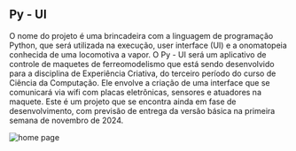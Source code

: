 ## Py - UI

O nome do projeto é uma brincadeira com a linguagem de programação Python, que será utilizada na execução, user interface (UI) e a onomatopeia conhecida de uma locomotiva a vapor. O Py - UI será um aplicativo de controle de maquetes de ferreomodelismo que está sendo desenvolvido para a disciplina de Experiência Criativa, do terceiro período do curso de Ciência da Computação. Ele envolve a criação de uma interface que se comunicará via wifi com placas eletrônicas, sensores e atuadores na maquete. 
Este é um projeto que se encontra ainda em fase de desenvolvimento, com previsão de entrega da versão básica na primeira semana de novembro de 2024.

![home page](https://github.com/user-attachments/assets/fefc5004-329e-4b3c-8d27-efd039391b4b)
